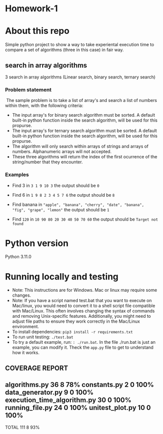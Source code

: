 # Homework-1
# About this repo

Simple python project to show a way to take experiental execution time to compare a set of algorithms (three in this case) in fair way.

## search in array algorithms

3 search in array algorithms (Linear search, binary search, ternary search)

### Problem statement
​
The sample problem is to take a list of array's and search a list of numbers within them, with  the following criteria:

* The input array's for binary search algorithm must be sorted. A default built-in python function inside the search algorithm, will be used for this propurse.
* The input array's for ternary search algorithm must be sorted. A default built-in python function inside the search algorithm, will be used for this propurse.
* The algorithm will only search within arrays of strings and arrays of numbers.  Alphanumeric arrays will not accepted. 
* These three algorithms will return the index of the first ocurrence of the string/number that they encounter. 

### Examples

* Find 3 in  `3 1 9 10 3` the output should be `0`

* Find 6 in  `1 9 8 2 3 4 5 7 6` the output should be `8`

* Find banana in  `"apple", "banana", "cherry", "date", "banana", "fig", "grape", "lemon"` the output should be `1`

* Find `120` in `10 90 80 20 30 40 50 70 60` the output should be `Target not found`


# Python version
Python 3.11.0
​
# Running locally and testing

* Note: This instructions are for Windows. Mac or linux may require some changes. 
* Note: If you have a script named test.bat that you want to execute on Mac/linux, you would need to convert it to a shell script file compatible with Mac/Linux. This often involves changing the syntax of commands and removing Unix-specific features. Additionally, you might need to adjust file paths to ensure they work correctly in the Mac/Linux environment.
* To install dependencies: `pip3 install -r requirements.txt`
* To run unit testing: `./test.bat`
* To try a default example, run: `: ./run.bat`. In the file ./run.bat is just an example, you can modify it. Theck the `app.py` file to get to understand how it works.

COVERAGE REPORT
-------------------------------------------------
algorithms.py                    36      8    78%
constants.py                      2      0   100%
data_generator.py                 9      0   100%
execution_time_algorithm.py      30      0   100%
running_file.py                  24      0   100%
unitest_plot.py                  10      0   100%
-------------------------------------------------
TOTAL                           111      8    93%

